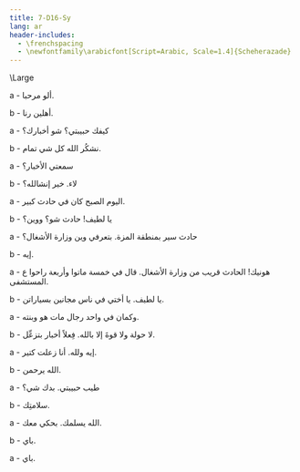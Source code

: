 ```yaml
---
title: 7-D16-Sy
lang: ar
header-includes:
  - \frenchspacing
  - \newfontfamily\arabicfont[Script=Arabic, Scale=1.4]{Scheherazade}
---
```


\Large




a - ألو مرحبا.

b - أهلين رنا.

a - كيفك حبيبتي؟ شو أخبارك؟

b - نشكُر الله كل شي تمام.

a - سمعتي الأخبار؟

b - لاء. خير إنشالله؟

a - اليوم الصبح كان في حادث كبير.

b - يا لطيف! حادث شو؟ ووين؟

a - حادث سير بمنطقة المزة. بتعرفي وين وزارة الأشغال؟

b - إيه.

a - هونيك! الحادث قريب من وزارة الأشغال. قال في خمسة ماتوا وأربعة راحوا ع المستشفى.

b - يا لطيف. يا أختي في ناس مجانين بسياراتن.

a - وكمان في واحد رجال مات هو وبنته.

b - لا حولة ولا قوةَ إلا بالله. فِعلاً أخبار بتزعِّل.

a - إيه ولله. أنا زعلت كتير.

b - الله يرحمن.

a - طيب حبيبتي. بدك شي؟

b - سلامتِك.

a - الله يسلمك. بحكي معك.

b - باي.

a - باي.
